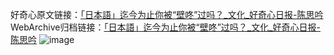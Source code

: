 好奇心原文链接：[「日本語」迄今为止你被“壁咚”过吗？_文化_好奇心日报-陈思吟](https://www.qdaily.com/articles/3107.html)
WebArchive归档链接：[「日本語」迄今为止你被“壁咚”过吗？_文化_好奇心日报-陈思吟](http://web.archive.org/web/20190623151527/https://www.qdaily.com/articles/3107.html)
![image](http://ww3.sinaimg.cn/large/007d5XDply1g3v6n9pmemj30u03b27wh)